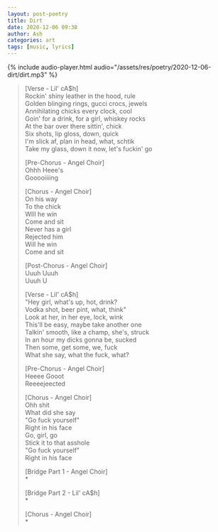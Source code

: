 ```yaml
---
layout: post-poetry
title: Dirt
date: 2020-12-06 09:38
author: Ash
categories: art
tags: [music, lyrics]
---
```


{% include audio-player.html audio="/assets/res/poetry/2020-12-06-dirt/dirt.mp3" %}

> [Verse - Lil' cA$h]  
> Rockin' shiny leather in the hood, rule  
> Golden blinging rings, gucci crocs, jewels  
> Annihilating chicks every clock, cool  
> Goin' for a drink, for a girl, whiskey rocks  
> At the bar over there sittin', chick  
> Six shots, lip gloss, down, quick  
> I'm slick af, plan in head, what, schtik  
> Take my glass, down it now, let's fuckin' go  
>   
> [Pre-Chorus - Angel Choir]  
> Ohhh Heee's  
> Gooooiiiing  
>   
> [Chorus - Angel Choir]  
> On his way  
> To the chick  
> WIll he win  
> Come and sit  
> Never has a girl  
> Rejected him  
> Will he win  
> Come and sit  
>   
> [Post-Chorus - Angel Choir]  
> Uuuh Uuuh  
> Uuuh U  
>   
> [Verse - Lil' cA$h]  
> "Hey girl, what's up, hot, drink?  
> Vodka shot, beer pint, what, think"  
> Look at her, in her eye, lock, wink  
> This'll be easy, maybe take another one  
> Talkin' smooth, like a champ, she's, struck  
> In an hour my dicks gonna be, sucked  
> Then some, get some, we, fuck  
> What she say, what the fuck, what?  
>   
> [Pre-Chorus - Angel Choir]  
> Heeee Gooot  
> Reeeejeected  
>   
> [Chorus - Angel Choir]  
> Ohh shit  
> What did she say  
> "Go fuck yourself"  
> Right in his face  
> Go, girl, go  
> Stick it to that asshole  
> "Go fuck yourself"  
> Right in his face  
>   
> [Bridge Part 1 - Angel Choir]  
> \*  
>   
> [Bridge Part 2 - Lil' cA$h]  
> \*  
>   
> [Chorus - Angel Choir]  
> \*
>   
